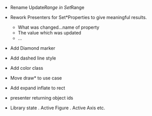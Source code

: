 - Rename Update*Range in Set*Range
- Rework Presenters for Set*Properties to give meaningful results.
    - What was changed...name of property
    - The value which was updated
    - ...
- Add Diamond marker
- Add dashed line style
- Add color class

- Move draw* to use case
- Add expand inflate to rect 
- presenter returning object ids
- Library state . Active Figure . Active Axis etc.